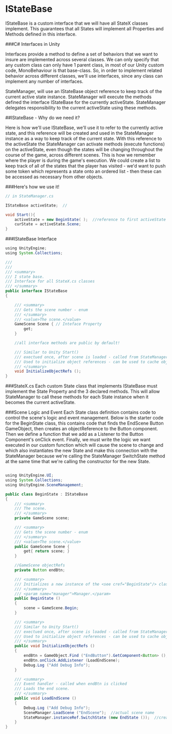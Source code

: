 # IStateBase
IStateBase is a custom interface that we will have all StateX classes implement.  This guarantees that all States will implement all Properties and Methods defined in this interface. 

###C# Interfaces in Unity

Interfaces provide a method to define a set of behaviors that we want to insure are implemented across several classes.  We can only specify that any custom class can only  have 1 parent class, in most of our Unity custom code, MonoBehaviour is that base-class.  So, in order to implement related behavior across different classes, we'll use interfaces, since any class can implement any number of interfaces.   

StateManager,  will use an IStateBase object reference to keep track of the current active state instance.  StateManager will execute the methods  defined the interface IStateBase for the currently activeState.  StateManager delegates responsibility to the current activeState using these methods.

##IStateBase - Why do we need it?

 Here is how we'll use IStateBase, we'll  use it to refer to the currently active state, and this reference will be created and used in the StateManager instance as a way to keep track of the current state.  With this reference to the activeState the StateManager can activate methods (execute functions) on the activeState, even though the states will be changing throughout the course of the game, across different scenes.  This is how we remember where the player is during the game's execution.  We could create a list to keep track of all of the states that the player has visited - we'd want to push some token which represents a state onto an ordered list - then these can be accessed as necessary from other objects.
 
 ###Here's how we use it!

```java
// in StateManager.cs

IStateBase activeState;  //

void Start(){
    activeState = new BeginState( );  //reference to first activeState
    curState = activeState.Scene;
}

```
###IStateBase Interface

```java
using UnityEngine;
using System.Collections;

///
///  
/// <summary>
/// I state base.  
/// Interface for all StateX.cs classes  
/// </summary>
public interface IStateBase
{

	/// <summary>
	/// Gets the scene number - enum
	/// </summary>
	/// <value>The scene.</value>
	GameScene Scene { // Inteface Property
		get;
	}

	//all interface methods are public by default!

	/// Similar to Unity Start()  
	/// exectued once, after scene is loaded - called from StateManager
	/// Used to initialize object references - can be used to cache object references
	/// </summary>
	void InitializeObjectRefs ();
}

```

###StateX.cs
Each custom State class that implements IStateBase must implement the State Property and the 3 declared methods.  This will allow StateManager to call these methods for each State instance when it becomes the current  activeState.

###Scene Logic and Event
Each State class definition contains code to control the scene's logic and event management.  Below is the starter code for the BeginState class, this contains code that finds the EndScene Button GameObject, then creates an objectReference to the Button component.  Then we define a function that we add as a Listener to the Button Component's onClick event.  Finally, we must write the logic we want executed in our custom function which will cause the scene to change and which also instantiates the new State and make this connection with the StateManager because we're calling the StateManager SwitchState method at the same time that we're calling the constructor for the new State.

```java

using UnityEngine.UI;
using System.Collections;
using UnityEngine.SceneManagement;

public class BeginState : IStateBase
{
	/// <summary>
	/// The scene.
	/// </summary>
	private GameScene scene;

	/// <summary>
	/// Gets the scene number - enum
	/// </summary>
	/// <value>The scene.</value>
	public GameScene Scene {
		get{ return scene; }
	}

	//GameScene objectRefs
	private Button endBtn;

	/// <summary>
	/// Initializes a new instance of the <see cref="BeginState"/> class.
	/// </summary>
	/// <param name="manager">Manager.</param>
	public BeginState ()
	{
		scene = GameScene.Begin;
	}

	/// <summary>
	/// Similar to Unity Start() 
	/// exectued once, after scene is loaded - called from StateManager
	/// Used to initialize object references - can be used to cache object references
	/// </summary>
	public void InitializeObjectRefs ()
	{
		endBtn = GameObject.Find ("EndButton").GetComponent<Button> ();
		endBtn.onClick.AddListener (LoadEndScene);
		Debug.Log ("Add Debug Info");
	}

	/// <summary>
	/// Event handler - called when endBtn is clicked
	/// Loads the end scene.
	/// </summary>
	public void LoadEndScene ()
	{  
		Debug.Log ("Add Debug Info");
		SceneManager.LoadScene ("EndScene");  //actual scene name
		StateManager.instanceRef.SwitchState (new EndState ());  //create new state, pass to StateManager
	}
}


```


